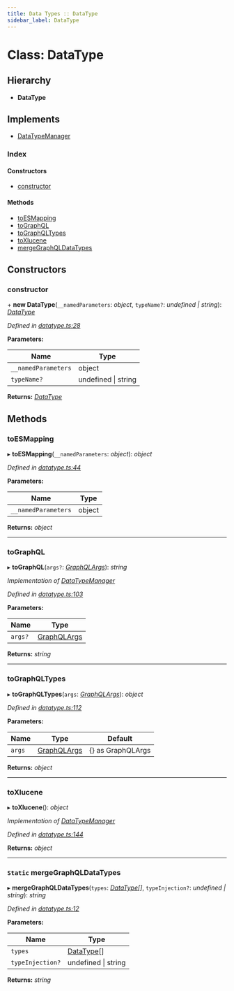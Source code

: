 ```yaml
---
title: Data Types :: DataType
sidebar_label: DataType
---
```


# Class: DataType

## Hierarchy

* **DataType**

## Implements

* [DataTypeManager](../interfaces/datatypemanager.md)

### Index

#### Constructors

* [constructor](datatype.md#constructor)

#### Methods

* [toESMapping](datatype.md#toesmapping)
* [toGraphQL](datatype.md#tographql)
* [toGraphQLTypes](datatype.md#tographqltypes)
* [toXlucene](datatype.md#toxlucene)
* [mergeGraphQLDataTypes](datatype.md#static-mergegraphqldatatypes)

## Constructors

###  constructor

\+ **new DataType**(`__namedParameters`: *object*, `typeName?`: *undefined | string*): *[DataType](datatype.md)*

*Defined in [datatype.ts:28](https://github.com/terascope/teraslice/blob/7cdb60b1/packages/data-types/src/datatype.ts#L28)*

**Parameters:**

Name | Type |
------ | ------ |
`__namedParameters` | object |
`typeName?` | undefined \| string |

**Returns:** *[DataType](datatype.md)*

## Methods

###  toESMapping

▸ **toESMapping**(`__namedParameters`: *object*): *object*

*Defined in [datatype.ts:44](https://github.com/terascope/teraslice/blob/7cdb60b1/packages/data-types/src/datatype.ts#L44)*

**Parameters:**

Name | Type |
------ | ------ |
`__namedParameters` | object |

**Returns:** *object*

___

###  toGraphQL

▸ **toGraphQL**(`args?`: *[GraphQLArgs](../interfaces/graphqlargs.md)*): *string*

*Implementation of [DataTypeManager](../interfaces/datatypemanager.md)*

*Defined in [datatype.ts:103](https://github.com/terascope/teraslice/blob/7cdb60b1/packages/data-types/src/datatype.ts#L103)*

**Parameters:**

Name | Type |
------ | ------ |
`args?` | [GraphQLArgs](../interfaces/graphqlargs.md) |

**Returns:** *string*

___

###  toGraphQLTypes

▸ **toGraphQLTypes**(`args`: *[GraphQLArgs](../interfaces/graphqlargs.md)*): *object*

*Defined in [datatype.ts:112](https://github.com/terascope/teraslice/blob/7cdb60b1/packages/data-types/src/datatype.ts#L112)*

**Parameters:**

Name | Type | Default |
------ | ------ | ------ |
`args` | [GraphQLArgs](../interfaces/graphqlargs.md) |  {} as GraphQLArgs |

**Returns:** *object*

___

###  toXlucene

▸ **toXlucene**(): *object*

*Implementation of [DataTypeManager](../interfaces/datatypemanager.md)*

*Defined in [datatype.ts:144](https://github.com/terascope/teraslice/blob/7cdb60b1/packages/data-types/src/datatype.ts#L144)*

**Returns:** *object*

___

### `Static` mergeGraphQLDataTypes

▸ **mergeGraphQLDataTypes**(`types`: *[DataType](datatype.md)[]*, `typeInjection?`: *undefined | string*): *string*

*Defined in [datatype.ts:12](https://github.com/terascope/teraslice/blob/7cdb60b1/packages/data-types/src/datatype.ts#L12)*

**Parameters:**

Name | Type |
------ | ------ |
`types` | [DataType](datatype.md)[] |
`typeInjection?` | undefined \| string |

**Returns:** *string*
